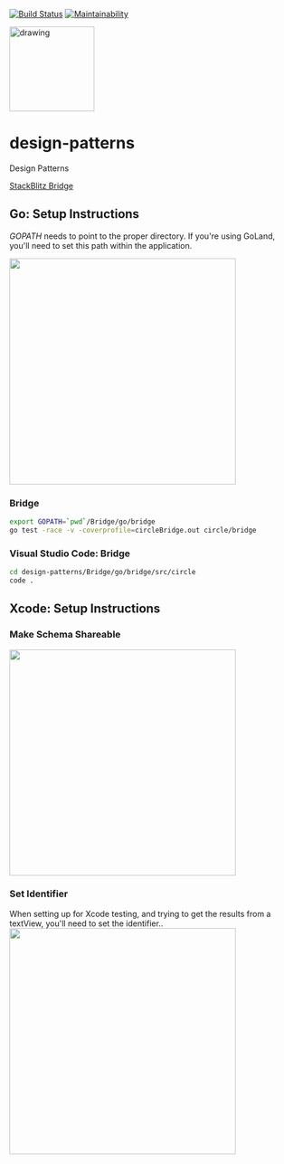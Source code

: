 [![Build Status](https://travis-ci.com/mchirico/design-patterns.svg?branch=develop)](https://travis-ci.com/mchirico/design-patterns)
[![Maintainability](https://api.codeclimate.com/v1/badges/1c3bc25de7b271e74b43/maintainability)](https://codeclimate.com/github/mchirico/design-patterns/maintainability)

<a href='https://jira.aipiggybot.io/projects/DP/issues/DP-1?filter=allopenissues'>
<img src="https://storage.googleapis.com/montco-stats/JiraSoftware.png" alt="drawing" width="150px;"/>
         </a>


# design-patterns
Design Patterns

[StackBlitz Bridge](https://stackblitz.com/github/mchirico/design-patterns/tree/develop/Bridge/angular/bridge)



## Go: Setup Instructions

*GOPATH* needs to point to the proper directory. If you're using GoLand, you'll need to set
this path within the application.

[<img src='https://storage.googleapis.com/montco-stats/imagesUploaded/ScreenShot2018-06-07at11.36.46AM.png' width="400px">](https://player.vimeo.com/video/273914257)


### Bridge

```bash
export GOPATH=`pwd`/Bridge/go/bridge
go test -race -v -coverprofile=circleBridge.out circle/bridge
```

### Visual Studio Code: Bridge


```bash
cd design-patterns/Bridge/go/bridge/src/circle
code .
```


## Xcode: Setup Instructions

### Make Schema Shareable

[<img src='https://storage.googleapis.com/montco-stats/imagesUploaded/ScreenShot2018-06-07at10.06.45AM.png' width="400px">](https://player.vimeo.com/video/273896893)



### Set Identifier

When setting up for Xcode testing, and trying to get the results from a textView, you'll need
to set the identifier..
<img src='https://storage.googleapis.com/montco-stats/imagesUploaded/ScreenShot2018-06-07at9.55.11AM.png' width="400px">
